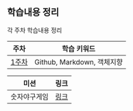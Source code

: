 ## 학습내용 정리
각 주차 학습내용 정리

| 주차 | 학습 키워드 |
|:---:|:---:|
|[1주차](Playground/week_01/readme.md)|Github, Markdown, 객체지향|


| 미션 | 링크 |
|:---:|:---:|
| 숫자야구게임 | [링크](https://github.com/Minzino/Mission/tree/master/Bulls_and_Cows/Bulls_and_Cows.md) | 